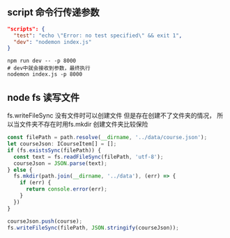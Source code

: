 ## script 命令行传递参数

``` json
"scripts": {
  "test": "echo \"Error: no test specified\" && exit 1",
  "dev": "nodemon index.js"
}

```

``` shell
npm run dev -- -p 8000
# dev中就会接收到参数，最终执行
nodemon index.js -p 8000
```


## node fs 读写文件

fs.writeFileSync 没有文件时可以创建文件 但是存在创建不了文件夹的情况， 所以当文件夹不存在时用fs.mkdir 创建文件夹比较保险

``` ts
const filePath = path.resolve(__dirname, '../data/course.json');
let courseJson: ICourseItem[] = [];
if (fs.existsSync(filePath)) {
  const text = fs.readFileSync(filePath, 'utf-8');
  courseJson = JSON.parse(text);
} else {
  fs.mkdir(path.join(__dirname, '../data'), (err) => {
    if (err) {
      return console.error(err);
    }
  })
}

courseJson.push(course);
fs.writeFileSync(filePath, JSON.stringify(courseJson));
```
